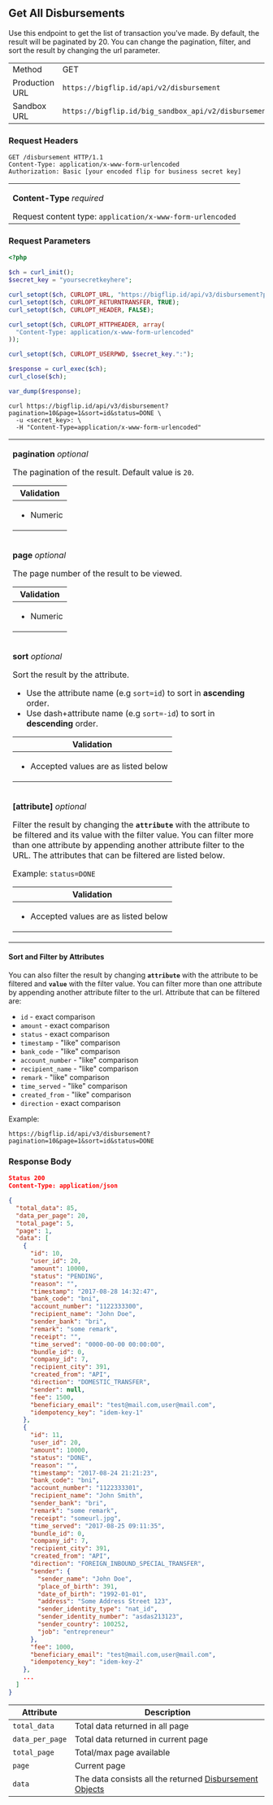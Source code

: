 <div></div>

<h2 id="get-all-disbursement-v3">Get All Disbursements</h2>

Use this endpoint to get the list of transaction you've made. By default, the result will be paginated by 20. You can change the pagination, filter, and sort the result by changing the url parameter.

<table>
  <tbody>
    <tr>
      <td>Method</td>
      <td><span class="method get">GET</span></td>
    </tr>
    <tr>
      <td>Production URL</td>
      <td><code>https://bigflip.id/api/v2/disbursement</code></td>
    </tr>
    <tr>
      <td>Sandbox URL</td>
      <td><code>https://bigflip.id/big_sandbox_api/v2/disbursement</code></td>
    </tr>
  </tbody>
</table>

<h3 id="get-all-disbursement-v3-request-headers">Request Headers</h3>

```http
GET /disbursement HTTP/1.1
Content-Type: application/x-www-form-urlencoded
Authorization: Basic [your encoded flip for business secret key]
```

<table>
  <tbody>
    <tr>
      <td>
        <p><b>Content-Type</b> <em>required</em></p>
        Request content type: <code>application/x-www-form-urlencoded</code>
      </td>
    </tr>
  </tbody>
</table>

<h3 id="get-all-disbursement-v3-request-parameters">Request Parameters</h3>

```php
<?php

$ch = curl_init();
$secret_key = "yoursecretkeyhere";

curl_setopt($ch, CURLOPT_URL, "https://bigflip.id/api/v3/disbursement?pagination=10&page=1&sort=id&status=DONE");
curl_setopt($ch, CURLOPT_RETURNTRANSFER, TRUE);
curl_setopt($ch, CURLOPT_HEADER, FALSE);

curl_setopt($ch, CURLOPT_HTTPHEADER, array(
  "Content-Type: application/x-www-form-urlencoded"
));

curl_setopt($ch, CURLOPT_USERPWD, $secret_key.":");

$response = curl_exec($ch);
curl_close($ch);

var_dump($response);
```

```shell
curl https://bigflip.id/api/v3/disbursement?pagination=10&page=1&sort=id&status=DONE \
  -u <secret_key>: \
  -H "Content-Type=application/x-www-form-urlencoded"
```

<table>
  <tbody>
    <tr>
    <td>
      <p><b>pagination</b> <em>optional</em></p>The pagination of the result. Default value is <code>20</code>.<table class="validation-table">
      <thead>
        <tr>
          <th>Validation</th>
        </tr>
      </thead>
      <tbody>
        <tr>
          <td>
            <ul>
              <li>Numeric</li>
            </ul>
          </td>
        </tr>
      </tbody>
    </table>
  </td>
  </tr><tr>
    <td>
      <p><b>page</b> <em>optional</em></p>The page number of the result to be viewed.<table class="validation-table">
      <thead>
        <tr>
          <th>Validation</th>
        </tr>
      </thead>
      <tbody>
        <tr>
          <td>
            <ul>
              <li>Numeric</li>
            </ul>
          </td>
        </tr>
      </tbody>
    </table>
  </td>
  </tr><tr>
    <td>
      <p><b>sort</b> <em>optional</em></p>Sort the result by the attribute.<ul class="">
      <li>Use the attribute name (e.g <code>sort=id</code>) to sort in <b>ascending</b> order.</li>
      <li>Use dash+attribute name (e.g <code>sort=-id</code>) to sort in <b>descending</b> order.</li>
    </ul>
    <table class="validation-table">
      <thead>
        <tr>
          <th>Validation</th>
        </tr>
      </thead>
      <tbody>
        <tr>
          <td>
            <ul>
              <li>Accepted values are as listed below</li>
            </ul>
          </td>
        </tr>
      </tbody>
    </table>
  </td>
  </tr><tr>
    <td>
      <p><b>[attribute]</b> <em>optional</em></p>
    <p>Filter the result by changing the <b><code>attribute</code></b> with the attribute to be filtered and
      its value with the filter value. You can filter more than one attribute by appending another
      attribute filter to the URL. The attributes that can be filtered are listed below.</p>Example:
    <code>status=DONE</code>
    <table class="validation-table">
      <thead>
        <tr>
          <th>Validation</th>
        </tr>
      </thead>
      <tbody>
        <tr>
          <td>
            <ul>
              <li>Accepted values are as listed below</li>
            </ul>
          </td>
        </tr>
      </tbody>
    </table>
  </td>
  </tr>
  </tbody>
</table>

#### Sort and Filter by Attributes

You can also filter the result by changing **`attribute`** with the attribute to be filtered and **`value`** with the filter value. You can filter more than one attribute by appending another attribute filter to the url. Attribute that can be filtered are:

- `id` - exact comparison
- `amount` - exact comparison
- `status` - exact comparison
- `timestamp` - "like" comparison
- `bank_code` - "like" comparison
- `account_number` - "like" comparison
- `recipient_name` - "like" comparison
- `remark` - "like" comparison
- `time_served` - "like" comparison
- `created_from` - "like" comparison
- `direction` - exact comparison

Example:

`https://bigflip.id/api/v3/disbursement?pagination=10&page=1&sort=id&status=DONE`

<h3 id="get-all-disbursement-v3-response-body">Response Body</h3>

```json
Status 200
Content-Type: application/json

{
  "total_data": 85,
  "data_per_page": 20,
  "total_page": 5,
  "page": 1,
  "data": [
    {
      "id": 10,
      "user_id": 20,
      "amount": 10000,
      "status": "PENDING",
      "reason": "",
      "timestamp": "2017-08-28 14:32:47",
      "bank_code": "bni",
      "account_number": "1122333300",
      "recipient_name": "John Doe",
      "sender_bank": "bri",
      "remark": "some remark",
      "receipt": "",
      "time_served": "0000-00-00 00:00:00",
      "bundle_id": 0,
      "company_id": 7,
      "recipient_city": 391,
      "created_from": "API",
      "direction": "DOMESTIC_TRANSFER",
      "sender": null,
      "fee": 1500,
      "beneficiary_email": "test@mail.com,user@mail.com",
      "idempotency_key": "idem-key-1"
    },
    {
      "id": 11,
      "user_id": 20,
      "amount": 10000,
      "status": "DONE",
      "reason": "",
      "timestamp": "2017-08-24 21:21:23",
      "bank_code": "bni",
      "account_number": "1122333301",
      "recipient_name": "John Smith",
      "sender_bank": "bri",
      "remark": "some remark",
      "receipt": "someurl.jpg",
      "time_served": "2017-08-25 09:11:35",
      "bundle_id": 0,
      "company_id": 7,
      "recipient_city": 391,
      "created_from": "API",
      "direction": "FOREIGN_INBOUND_SPECIAL_TRANSFER",
      "sender": {
        "sender_name": "John Doe",
        "place_of_birth": 391,
        "date_of_birth": "1992-01-01",
        "address": "Some Address Street 123",
        "sender_identity_type": "nat_id",
        "sender_identity_number": "asdas213123",
        "sender_country": 100252,
        "job": "entrepreneur"
      },
      "fee": 1000,
      "beneficiary_email": "test@mail.com,user@mail.com",
      "idempotency_key": "idem-key-2"
    },
    ...
  ]
}
```

| Attribute       | Description                                                                          |
| --------------- | ------------------------------------------------------------------------------------ |
| `total_data`    | Total data returned in all page                                                      |
| `data_per_page` | Total data returned in current page                                                  |
| `total_page`    | Total/max page available                                                             |
| `page`          | Current page                                                                         |
| `data`          | The data consists all the returned [Disbursement Objects](#the-disbursement-objects) |
